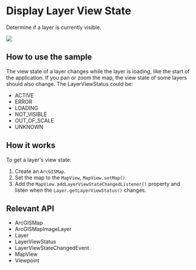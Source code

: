 # Display Layer View State

Determine if a layer is currently visible.

![]("DisplayLayerViewState.png)

## How to use the sample

The view state of a layer changes while the layer is loading, like the start of the application. If you pan or zoom the map, the view state of some layers should also change.
  The LayerViewStatus could be:
  
  * ACTIVE
  * ERROR
  * LOADING
  * NOT_VISIBLE
  * OUT_OF_SCALE
  * UNKNOWN
  

## How it works

To get a layer's view state:


  1. Create an `ArcGISMap`.
  2. Set the map to the `MapView`, `MapView.setMap()`.
  3. Add the `MapView.addLayerViewStateChangedListener()` property and listen when the `Layer.getLayerViewStatus()` changes.


## Relevant API


  * ArcGISMap
  * ArcGISMapImageLayer
  * Layer
  * LayerViewStatus
  * LayerViewStateChangedEvent
  * MapView
  * Viewpoint


